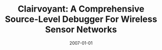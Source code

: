 ---
title: "Clairvoyant: A Comprehensive Source-Level Debugger For Wireless Sensor Networks"
date: 2007-01-01
venue: "Proceedings of the 5th International Conference on Embedded Networked Sensor Systems, SenSys 2007, Sydney, NSW, Australia, November 6-9, 2007"
paperurl: https://doi.org/10.1145/1322263.1322282
authors: "Jing Yang, Mary Lou Soffa, Leo Selavo and Kamin Whitehouse"
awards: ""
---